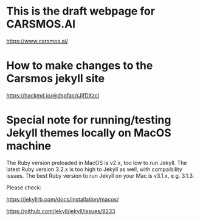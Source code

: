 # This is the draft webpage for CARSMOS.AI

https://www.carsmos.ai/

# How to make changes to the Carsmos jekyll site
https://hackmd.io/@dspfac/rJjfDXzci

# Special note for running/testing Jekyll themes locally on MacOS machine

The Ruby version preloaded in MacOS is v2.x, too low to run Jekyll.
The latest Ruby version 3.2.x is too high to Jekyll as well, with compaibility issues.
The best Ruby version to run Jekyll on your Mac is v3.1.x, e.g. 3.1.3.

Please check:

https://jekyllrb.com/docs/installation/macos/

https://github.com/jekyll/jekyll/issues/9233
